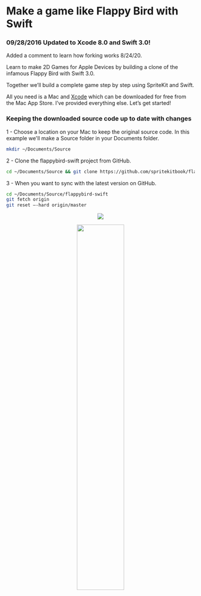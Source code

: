 # Make a game like Flappy Bird with Swift

### 09/28/2016 Updated to Xcode 8.0 and Swift 3.0!

Added a comment to learn how forking works 8/24/20.

Learn to make 2D Games for Apple Devices by building a clone of the infamous Flappy Bird with Swift 3.0.

Together we’ll build a complete game step by step using SpriteKit and Swift.

All you need is a Mac and <a href="https://itunes.apple.com/us/app/xcode/id497799835?mt=12">Xcode</a> which can be downloaded for free from the Mac App Store. I’ve provided everything else. Let’s get started!

### Keeping the downloaded source code up to date with changes
1 - Choose a location on your Mac to keep the original source code. In this example we'll make a Source folder in your Documents folder.
```bash
mkdir ~/Documents/Source
```

2 - Clone the flappybird-swift project from GitHub.
```bash
cd ~/Documents/Source && git clone https://github.com/spritekitbook/flappybird-swift.git
```

3 - When you want to sync with the latest version on GitHub.
```bash
cd ~/Documents/Source/flappybird-swift
git fetch origin
git reset —-hard origin/master
```

<p align="center">
 <a href="http://itunes.apple.com/us/book/id1088000607" target="_blank"><img align="center" src="http://linkmaker.itunes.apple.com/images/badges/en-us/badge_ibooks-lrg.svg"/></a>
</p>

<p align="center">
  <a href="https://itunes.apple.com/us/book/id1080204614"><img src="http://i.imgur.com/0ub5s5F.png" width="50%"></a>
</p>
